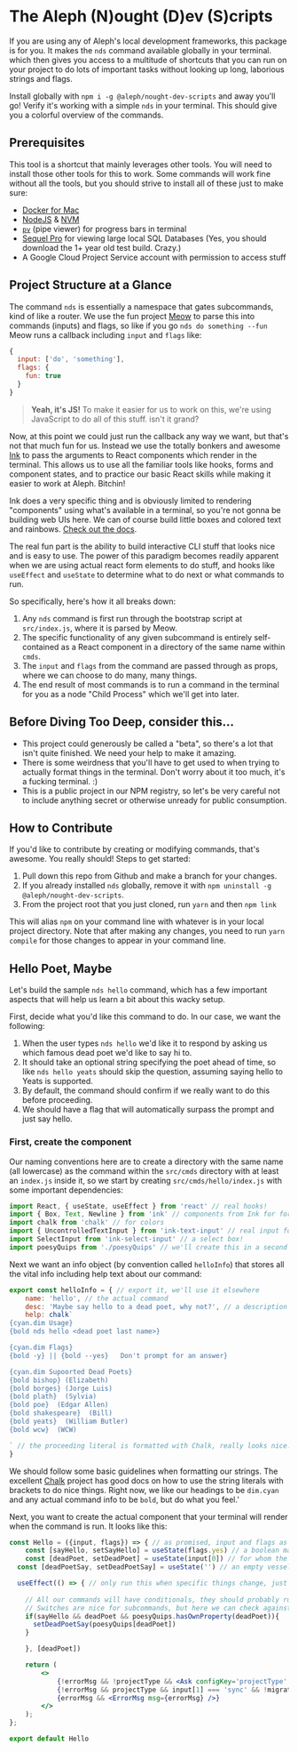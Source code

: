 # The Aleph (N)ought (D)ev (S)cripts
If you are using any of Aleph's local development frameworks, this package is for you. It
makes the `nds` command available globally in your terminal. which then gives you access 
to a multitude of shortcuts that you can run on your project to do lots of important
tasks without looking up long, laborious strings and flags. 

Install globally with `npm i -g @aleph/nought-dev-scripts` and away you'll go! Verify
it's working with a simple `nds` in your terminal. This should give you a colorful overview
of the commands. 

## Prerequisites
This tool is a shortcut that mainly leverages other tools. You will need to install those
other tools for this to work. Some commands will work fine without all the tools, but
you should strive to install all of these just to make sure:
- [Docker for Mac](https://docs.docker.com/docker-for-mac/install/)
- [NodeJS](https://nodejs.org/en/download/) & [NVM](https://github.com/nvm-sh/nvm#install--update-script)
- [`pv`](https://formulae.brew.sh/formula/pv) (pipe viewer) for progress bars in terminal
- [Sequel Pro](https://sequelpro.com/test-builds) for viewing large local SQL Databases (Yes, you should
  download the 1+ year old test build. Crazy.) 
- A Google Cloud Project Service account with permission to access stuff

## Project Structure at a Glance
The command `nds` is essentially a namespace that gates subcommands, kind of like a router. We use
the fun project [Meow](https://github.com/sindresorhus/meow) to parse this into commands (inputs) and flags,
so like if you go `nds do something --fun` Meow runs a callback including `input` and `flags` like:
```js
{
  input: ['do', 'something'],
  flags: {
    fun: true
  }
}
```
> **Yeah, it's JS!** To make it easier for us to work on this, we're using JavaScript to do all of this stuff. 
  isn't it grand?

Now, at this point we could just run the callback any way we want, but that's not that much fun for us. Instead
we use the totally bonkers and awesome [Ink](https://github.com/vadimdemedes/ink) to pass the arguments to
React components which render in the terminal. This allows us to use all the familiar tools like hooks, forms
and component states, and to practice our basic React skills while making it easier to work at Aleph. Bitchin!

Ink does a very specific thing and is obviously limited to rendering "components" using what's available in
a terminal, so you're not gonna be building web UIs here. We can of course build little boxes and colored text
and rainbows. [Check out the docs](https://github.com/vadimdemedes/ink).

The real fun part is the ability to build interactive CLI stuff that looks nice and is easy to use. The power
of this paradigm becomes readily apparent when we are using actual react form elements to do stuff, and hooks
like `useEffect` and `useState` to determine what to do next or what commands to run. 

So specifically, here's how it all breaks down:
1. Any `nds` command is first run through the bootstrap script at `src/index.js`, where it is parsed by Meow.
1. The specific functionality of any given subcommand is entirely self-contained as a React component in a
  directory of the same name within `cmds`.
1. The `input` and `flags` from the command are passed through as props, where we can choose to do many, 
  many things. 
1. The end result of most commands is to run a command in the terminal for you as a node "Child Process" which
  we'll get into later.


## Before Diving Too Deep, consider this...
- This project could generously be called a "beta", so there's a lot that isn't quite finished. We need
  your help to make it amazing. 
- There is some weirdness that you'll have to get used to when trying to actually format things in the
  terminal. Don't worry about it too much, it's a fucking terminal. :)
- This is a public project in our NPM registry, so let's be very careful not to include anything secret
  or otherwise unready for public consumption. 


## How to Contribute
If you'd like to contribute by creating or modifying commands, that's awesome. You really should! Steps
to get started:
1. Pull down this repo from Github and make a branch for your changes. 
1. If you already installed `nds` globally, remove it with `npm uninstall -g @aleph/nought-dev-scripts`.
1. From the project root that you just cloned, run `yarn` and then `npm link`

This will alias `npm` on your command line with whatever is in your local project directory. Note
that after making any changes, you need to run `yarn compile` for those changes to appear in your 
command line. 

## Hello Poet, Maybe
Let's build the sample `nds hello` command, which has a few important aspects that will
help us learn a bit about this wacky setup. 

First, decide what you'd like this command to do. In our case, we want the following:
1. When the user types `nds hello` we'd like it to respond by asking us which famous dead
  poet we'd like to say hi to.
1. It should take an optional string specifying the poet ahead of time, so like `nds hello yeats` 
  should skip the question, assuming saying hello to Yeats is supported.
1. By default, the command should confirm if we really want to do this before proceeding. 
1. We should have a flag that will automatically surpass the prompt and just say hello. 

### First, create the component
Our naming conventions here are to create a directory with the same name (all lowercase) as the 
command within the `src/cmds` directory with at least an `index.js` inside it, so we start by creating
`src/cmds/hello/index.js` with some important dependencies:
```js
import React, { useState, useEffect } from 'react' // real hooks!
import { Box, Text, Newline } from 'ink' // components from Ink for formatting
import chalk from 'chalk' // for colors
import { UncontrolledTextInput } from 'ink-text-input' // real input form field
import SelectInput from 'ink-select-input' // a select box!
import poesyQuips from './poesyQuips' // we'll create this in a second
```

Next we want an info object (by convention called `helloInfo`) that stores all the vital info
including help text about our command:
```js
export const helloInfo = { // export it, we'll use it elsewhere
	name: 'hello', // the actual command
	desc: 'Maybe say hello to a dead poet, why not?', // a description for help purposes
	help: chalk`
{cyan.dim Usage}
{bold nds hello <dead poet last name>}

{cyan.dim Flags}
{bold -y} || {bold --yes}	Don't prompt for an answer}

{cyan.dim Supoorted Dead Poets}
{bold bishop} (Elizabeth)
{bold borges} (Jorge Luis)
{bold plath}  (Sylvia)
{bold poe}  (Edgar Allen)
{bold shakespeare}  (Bill)
{bold yeats}  (William Butler)
{bold wcw}  (WCW)

` // the proceeding literal is formatted with Chalk, really looks nice. 
}
```
We should follow some basic guidelines when formatting our strings. The excellent [Chalk](https://github.com/chalk/chalk) 
project has good docs on how to use the string literals with brackets to do nice 
things. Right now, we like our headings to be `dim.cyan` and any actual command info
to be `bold`, but do what you feel.'

Next, you want to create the actual component that your terminal will render when the 
command is run. It looks like this:

```jsx
const Hello = ({input, flags}) => { // as promised, input and flags as props!
	const [sayHello, setSayHello] = useState(flags.yes) // a boolean mapping to our '-y' flag
	const [deadPoet, setDeadPoet] = useState(input[0]) // for whom the bell hath tolled
  const [deadPoetSay, setDeadPoetSay] = useState('') // an empty vessel

  useEffect(() => { // only run this when specific things change, just like in real React
    
    // All our commands will have conditionals, they should probably run here.
    // Switches are nice for subcommands, but here we can check against an object.
    if(sayHello && deadPoet && poesyQuips.hasOwnProperty(deadPoet)){
      setDeadPoetSay(poesyQuips[deadPoet])
    }

	}, [deadPoet])

	return (
		<>
			{!errorMsg && !projectType && <Ask configKey='projectType' setValue={setProjectType} />}
			{!errorMsg && projectType && input[1] === 'sync' && !migrateDbUrl && <Ask configKey='migrateDbUrl' setValue={setMigrateDbUrl} />}
			{errorMsg && <ErrorMsg msg={errorMsg} />}
		</>
	);
};

export default Hello
```